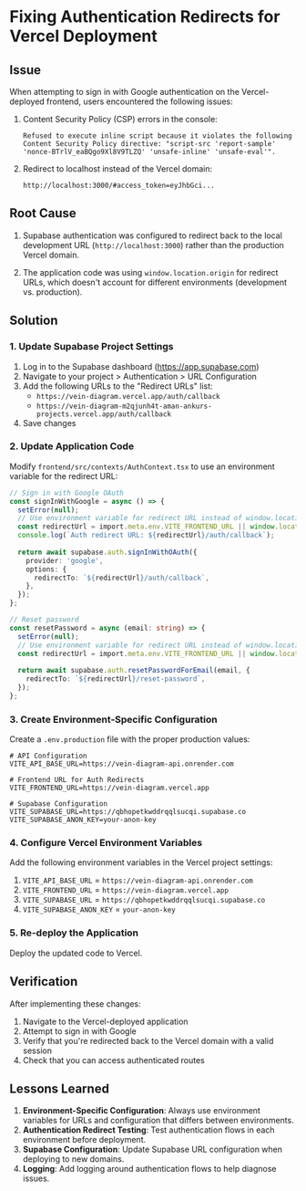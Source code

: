 # Fixing Authentication Redirects for Vercel Deployment

## Issue

When attempting to sign in with Google authentication on the Vercel-deployed frontend, users encountered the following issues:

1. Content Security Policy (CSP) errors in the console:
   ```
   Refused to execute inline script because it violates the following Content Security Policy directive: "script-src 'report-sample' 'nonce-BTrlV_eaBQgo9Xl8V9TLZQ' 'unsafe-inline' 'unsafe-eval'".
   ```

2. Redirect to localhost instead of the Vercel domain:
   ```
   http://localhost:3000/#access_token=eyJhbGci...
   ```

## Root Cause

1. Supabase authentication was configured to redirect back to the local development URL (`http://localhost:3000`) rather than the production Vercel domain.

2. The application code was using `window.location.origin` for redirect URLs, which doesn't account for different environments (development vs. production).

## Solution

### 1. Update Supabase Project Settings

1. Log in to the Supabase dashboard (https://app.supabase.com)
2. Navigate to your project > Authentication > URL Configuration
3. Add the following URLs to the "Redirect URLs" list:
   - `https://vein-diagram.vercel.app/auth/callback`
   - `https://vein-diagram-m2qjunh4t-aman-ankurs-projects.vercel.app/auth/callback`
4. Save changes

### 2. Update Application Code

Modify `frontend/src/contexts/AuthContext.tsx` to use an environment variable for the redirect URL:

```typescript
// Sign in with Google OAuth
const signInWithGoogle = async () => {
  setError(null);
  // Use environment variable for redirect URL instead of window.location.origin
  const redirectUrl = import.meta.env.VITE_FRONTEND_URL || window.location.origin;
  console.log(`Auth redirect URL: ${redirectUrl}/auth/callback`);
  
  return await supabase.auth.signInWithOAuth({
    provider: 'google',
    options: {
      redirectTo: `${redirectUrl}/auth/callback`,
    },
  });
};

// Reset password
const resetPassword = async (email: string) => {
  setError(null);
  // Use environment variable for redirect URL instead of window.location.origin
  const redirectUrl = import.meta.env.VITE_FRONTEND_URL || window.location.origin;
  
  return await supabase.auth.resetPasswordForEmail(email, {
    redirectTo: `${redirectUrl}/reset-password`,
  });
};
```

### 3. Create Environment-Specific Configuration

Create a `.env.production` file with the proper production values:

```
# API Configuration
VITE_API_BASE_URL=https://vein-diagram-api.onrender.com

# Frontend URL for Auth Redirects
VITE_FRONTEND_URL=https://vein-diagram.vercel.app

# Supabase Configuration
VITE_SUPABASE_URL=https://qbhopetkwddrqqlsucqi.supabase.co
VITE_SUPABASE_ANON_KEY=your-anon-key
```

### 4. Configure Vercel Environment Variables

Add the following environment variables in the Vercel project settings:

1. `VITE_API_BASE_URL` = `https://vein-diagram-api.onrender.com`
2. `VITE_FRONTEND_URL` = `https://vein-diagram.vercel.app`
3. `VITE_SUPABASE_URL` = `https://qbhopetkwddrqqlsucqi.supabase.co`
4. `VITE_SUPABASE_ANON_KEY` = `your-anon-key`

### 5. Re-deploy the Application

Deploy the updated code to Vercel.

## Verification

After implementing these changes:

1. Navigate to the Vercel-deployed application
2. Attempt to sign in with Google
3. Verify that you're redirected back to the Vercel domain with a valid session
4. Check that you can access authenticated routes

## Lessons Learned

1. **Environment-Specific Configuration**: Always use environment variables for URLs and configuration that differs between environments.
2. **Authentication Redirect Testing**: Test authentication flows in each environment before deployment.
3. **Supabase Configuration**: Update Supabase URL configuration when deploying to new domains.
4. **Logging**: Add logging around authentication flows to help diagnose issues. 